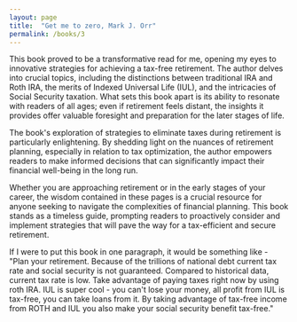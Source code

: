 ```yaml
---
layout: page
title:  "Get me to zero, Mark J. Orr"
permalink: /books/3
---
```

This book proved to be a transformative read for me, opening my eyes to innovative strategies
for achieving a tax-free retirement. The author delves into crucial topics, including the distinctions
between traditional IRA and Roth IRA, the merits of Indexed Universal Life (IUL), and the intricacies
of Social Security taxation. What sets this book apart is its ability to resonate with readers of all ages;
even if retirement feels distant, the insights it provides offer valuable foresight and preparation for the later stages of life.

The book's exploration of strategies to eliminate taxes during retirement is particularly enlightening.
By shedding light on the nuances of retirement planning, especially in relation to tax optimization,
the author empowers readers to make informed decisions that can significantly impact their financial well-being in the long run.

Whether you are approaching retirement or in the early stages of your career, the wisdom contained in these pages is a crucial
resource for anyone seeking to navigate the complexities of financial planning. This book stands as a timeless guide,
prompting readers to proactively consider and implement strategies that will pave the way for a tax-efficient and secure retirement.

If I were to put this book in one paragraph, it would be something like - "Plan your retirement. Because of the trillions
of national debt current tax rate and social security is not guaranteed. Compared to historical data, current tax rate is low.
Take advantage of paying taxes right now by using roth IRA. IUL is super cool - you can't lose your money, all profit from IUL
is tax-free, you can take loans from it. By taking advantage of tax-free income from ROTH and IUL 
you also make your social security benefit tax-free."